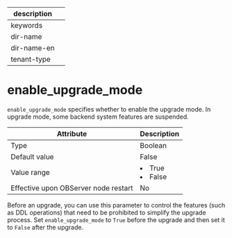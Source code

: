 | description ||
|---|---|
| keywords ||
| dir-name ||
| dir-name-en ||
| tenant-type ||

enable_upgrade_mode
========================================

`enable_upgrade_mode` specifies whether to enable the upgrade mode. In upgrade mode, some backend system features are suspended.


| **Attribute** | **Description** |
|------------------|--------------------------------------------------------------------------------------------------------|
| Type | Boolean |
| Default value | False |
| Value range | <li> True   <li> False |
| Effective upon OBServer node restart | No |



Before an upgrade, you can use this parameter to control the features (such as DDL operations) that need to be prohibited to simplify the upgrade process. Set `enable_upgrade_mode` to `True` before the upgrade and then set it to `False` after the upgrade.
